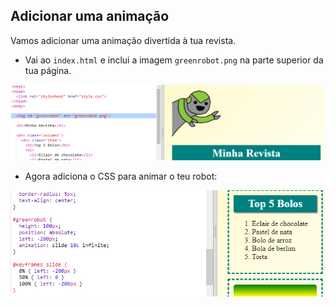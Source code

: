 ## Adicionar uma animação

Vamos adicionar uma animação divertida à tua revista.

+ Vai ao `index.html` e inclui a imagem `greenrobot.png` na parte superior da tua página.

![captura de ecrã](images/magazine-animation-image.png)

+ Agora adiciona o CSS para animar o teu robot:

![captura de ecrã](images/magazine-animation-css.png)